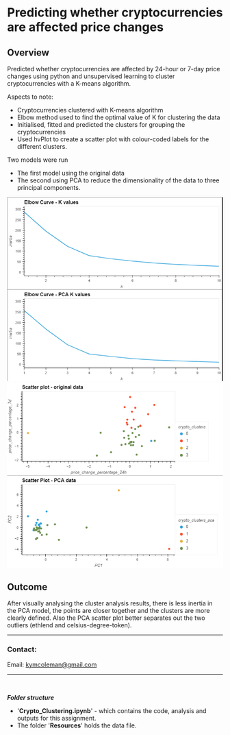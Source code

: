 # Predicting whether cryptocurrencies are affected price changes

## **Overview**
Predicted whether cryptocurrencies are affected by 24-hour or 7-day price changes using python and unsupervised learning to cluster cryptocurrencies with a K-means algorithm.

Aspects to note:
- Cryptocurrencies clustered with K-means algorithm
- Elbow method used to find the optimal value of K for clustering the data
- Initialised, fitted and predicted the clusters for grouping the cryptocurrencies
- Used hvPlot to create a scatter plot with colour-coded labels for the different clusters.

Two models were run
- The first model using the original data
- The second using PCA to reduce the dimensionality of the data to three principal components.
 
![crypto_k_means](crypto_k_means.png)
![crypto_scatter](crypto_scatter.png)

## Outcome
After visually analysing the cluster analysis results, there is less inertia in the PCA model, the points are closer together and the clusters are more clearly defined.  Also the PCA scatter plot better separates out the two outliers (ethlend and celsius-degree-token).

---

### **Contact:**
Email: kymcoleman@gmail.com


---
<br/>

***Folder structure***

 - '**Crypto_Clustering.ipynb**' - which contains the code, analysis and outputs for this assignment.
 - The folder  '**Resources**' holds the data file.
